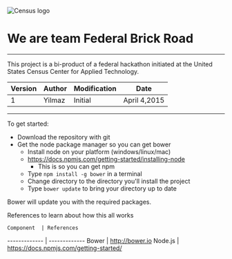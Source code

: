 ![Census logo](http://www.census.gov/etc/designs/census/images/census-logo.png)

# We are team Federal Brick Road
---------------------------------------------------


This project is a bi-product of a federal hackathon initiated at the United States Census Center for Applied Technology.

Version | Author   | Modification | Date
--------| -------- | -------------| ------
   1    |  Yilmaz  |  Initial     | April 4,2015



-------------------------------------------------------------


To get started:

* Download the repository with git
* Get the node package manager so you can get bower
	*  Install node on your platform (windows/linux/mac)
	*  <https://docs.npmjs.com/getting-started/installing-node>
		* This is so you can get npm  	
	*  Type `npm install -g bower` in a terminal
	*  Change directory to the directory you'll install the project
	*  Type `bower update` to bring your directory up to date

Bower will update you with the required packages.
	
	
	
	
References to learn about how this all works
	
	Component  | References
------------- | -------------
 Bower        | <http://bower.io>
 Node.js  | <https://docs.npmjs.com/getting-started/>

	